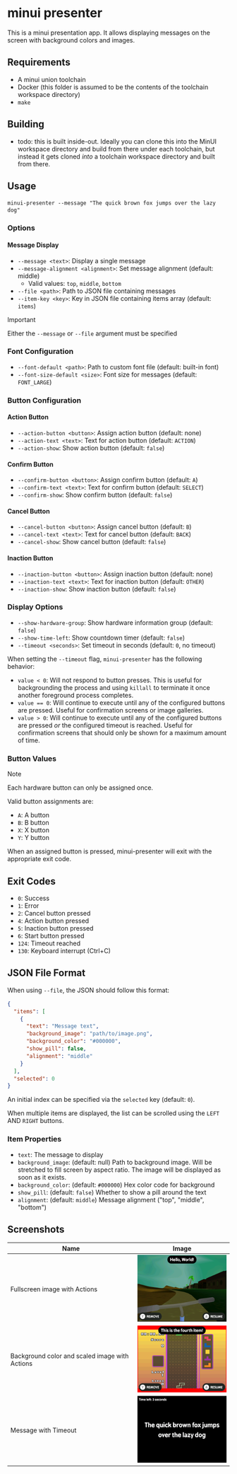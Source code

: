 # minui presenter

This is a minui presentation app. It allows displaying messages on the screen with background colors and images.

## Requirements

- A minui union toolchain
- Docker (this folder is assumed to be the contents of the toolchain workspace directory)
- `make`

## Building

- todo: this is built inside-out. Ideally you can clone this into the MinUI workspace directory and build from there under each toolchain, but instead it gets cloned _into_ a toolchain workspace directory and built from there.

## Usage

```shell
minui-presenter --message "The quick brown fox jumps over the lazy dog"
```

### Options

#### Message Display

- `--message <text>`: Display a single message
- `--message-alignment <alignment>`: Set message alignment (default: middle)
  - Valid values: `top`, `middle`, `bottom`
- `--file <path>`: Path to JSON file containing messages
- `--item-key <key>`: Key in JSON file containing items array (default: `items`)

> [!IMPORTANT]
> Either the `--message` or `--file` argument must be specified

### Font Configuration

- `--font-default <path>`: Path to custom font file (default: built-in font)
- `--font-size-default <size>`: Font size for messages (default: `FONT_LARGE`)

### Button Configuration

#### Action Button

- `--action-button <button>`: Assign action button (default: none)
- `--action-text <text>`: Text for action button (default: `ACTION`)
- `--action-show`: Show action button (default: `false`)

#### Confirm Button

- `--confirm-button <button>`: Assign confirm button (default: `A`)
- `--confirm-text <text>`: Text for confirm button (default: `SELECT`)
- `--confirm-show`: Show confirm button (default: `false`)

#### Cancel Button

- `--cancel-button <button>`: Assign cancel button (default: `B`)
- `--cancel-text <text>`: Text for cancel button (default: `BACK`)
- `--cancel-show`: Show cancel button (default: `false`)

#### Inaction Button

- `--inaction-button <button>`: Assign inaction button (default: none)
- `--inaction-text <text>`: Text for inaction button (default: `OTHER`)
- `--inaction-show`: Show inaction button (default: `false`)

### Display Options

- `--show-hardware-group`: Show hardware information group (default: `false`)
- `--show-time-left`: Show countdown timer (default: `false`)
- `--timeout <seconds>`: Set timeout in seconds (default: `0`, no timeout)

When setting the `--timeout` flag, `minui-presenter` has the following behavior:

- `value < 0`: Will not respond to button presses. This is useful for backgrounding the process and using `killall` to terminate it once another foreground process completes.
- `value == 0`: Will continue to execute until any of the configured buttons are pressed. Useful for confirmation screens or image galleries.
- `value > 0`: Will continue to execute until any of the configured buttons are pressed _or_ the configured timeout is reached. Useful for confirmation screens that should only be shown for a maximum amount of time.

### Button Values

> [!NOTE]
> Each hardware button can only be assigned once.

Valid button assignments are:

- `A`: A button
- `B`: B button
- `X`: X button
- `Y`: Y button

When an assigned button is pressed, minui-presenter will exit with the appropriate exit code.

## Exit Codes

- `0`: Success
- `1`: Error
- `2`: Cancel button pressed
- `4`: Action button pressed
- `5`: Inaction button pressed
- `6`: Start button pressed
- `124`: Timeout reached
- `130`: Keyboard interrupt (Ctrl+C)

## JSON File Format

When using `--file`, the JSON should follow this format:

```json
{
  "items": [
    {
      "text": "Message text",
      "background_image": "path/to/image.png",
      "background_color": "#000000",
      "show_pill": false,
      "alignment": "middle"
    }
  ],
  "selected": 0
}
```

An initial index can be specified via the `selected` key (default: `0`).

When multiple items are displayed, the list can be scrolled using the `LEFT` AND `RIGHT` buttons.

### Item Properties

- `text`: The message to display
- `background_image`: (default: null) Path to background image. Will be stretched to fill screen by aspect ratio. The image will be displayed as soon as it exists.
- `background_color`: (default: `#000000`) Hex color code for background
- `show_pill`: (default: `false`) Whether to show a pill around the text
- `alignment`: (default: `middle`) Message alignment ("top", "middle", "bottom")

## Screenshots

| Name                                           | Image                                                                 |
|------------------------------------------------|-----------------------------------------------------------------------|
| Fullscreen image with Actions                  | <img src="screenshots/fullscreen-image-with-actions.png" width=240 /> |
| Background color and scaled image with Actions | <img src="screenshots/background-color-and-image-with-actions-scaled.png" width=240 /> |
| Message with Timeout                           | <img src="screenshots/message-with-timeout.png" width=240 />          |

